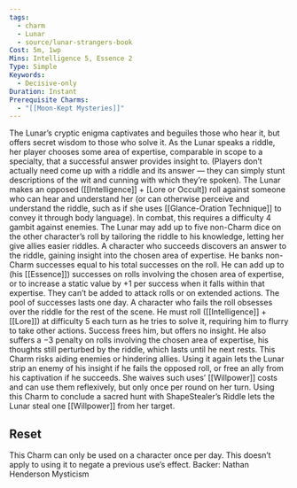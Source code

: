```yaml
---
tags:
  - charm
  - Lunar
  - source/lunar-strangers-book
Cost: 5m, 1wp
Mins: Intelligence 5, Essence 2
Type: Simple
Keywords:
  - Decisive-only
Duration: Instant
Prerequisite Charms:
  - "[[Moon-Kept Mysteries]]"
---
```

The Lunar’s cryptic enigma captivates and beguiles those who hear it, but offers secret wisdom to those who solve it.
As the Lunar speaks a riddle, her player chooses some area of expertise, comparable in scope to a specialty, that a successful answer provides insight to. (Players don’t actually need come up with a riddle and its answer — they can simply stunt descriptions of the wit and cunning with which they’re spoken).
The Lunar makes an opposed ([[Intelligence]] + [Lore or Occult]) roll against someone who can hear and understand her (or can otherwise perceive and understand the riddle, such as if she uses [[Glance-Oration Technique]] to convey it through body language). In combat, this requires a difficulty 4 gambit against enemies. The Lunar may add up to five non-Charm dice on the other character’s roll by tailoring the riddle to his knowledge, letting her give allies easier riddles.
A character who succeeds discovers an answer to the riddle, gaining insight into the chosen area of expertise. He banks non-Charm successes equal to his total successes on the roll. He can add up to (his [[Essence]]) successes on rolls involving the chosen area of expertise, or to increase a static value by +1 per success when it falls within that expertise. They can’t be added to attack rolls or on extended actions. The pool of successes lasts one day.
A character who fails the roll obsesses over the riddle for the rest of the scene. He must roll ([[Intelligence]] + [[Lore]]) at difficulty 5 each turn as he tries to solve it, requiring him to flurry to take other actions. Success frees him, but offers no insight. He also suffers a −3 penalty on rolls involving the chosen area of expertise, his thoughts still perturbed by the riddle, which lasts until he next rests.
This Charm risks aiding enemies or hindering allies.
Using it again lets the Lunar strip an enemy of his insight if he fails the opposed roll, or free an ally from his captivation if he succeeds. She waives such uses’ [[Willpower]] costs and can use them reflexively, but only once per round on her turn.
Using this Charm to conclude a sacred hunt with ShapeStealer’s Riddle lets the Lunar steal one [[Willpower]] from her target.

## Reset 
This Charm can only be used on a character once per day. This doesn’t apply to using it to negate a previous use’s effect.
Backer: Nathan Henderson Mysticism